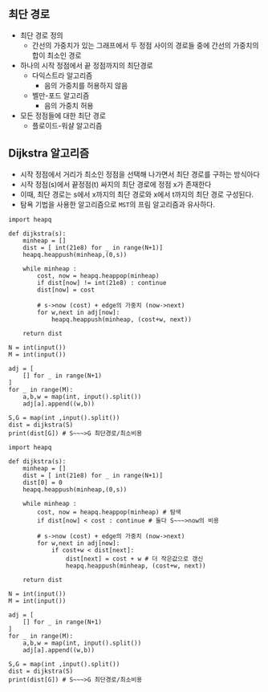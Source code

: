 ## 최단 경로

* 최단 경로 정의
  * 간선의 가중치가 있는 그래프에서 두 정점 사이의 경로들 중에 간선의 가중치의 합이 최소인  경로
* 하나의 시작 정점에서 끝 정점까지의 최단경로
  * 다익스트라 알고리즘
    * 음의 가중치를 허용하지 않음
  * 벨만-포드 알고리즘
    * 음의 가중치 허용
* 모든 정점들에 대한 최단 경로
  * 플로이드-워샬 알고리즘



## Dijkstra 알고리즘

* 시작 정점에서 거리가 최소인 정점을 선택해 나가면서 최단 경로를 구하는 방식아다
* 시작 정점(s)에서 끝정점(t) 싸지의 최단 경로에 정점 x가 존재한다
* 이때, 최단 경로는 s에서 x까지의 최단 경로와 x에서 t까지의 최단 경로 구성된다.
* 탐욕 기법을 사용한 알고리즘으로 `MST`의 프림 알고리즘과 유사하다. 

```
import heapq

def dijkstra(s):
    minheap = []
    dist = [ int(21e8) for _ in range(N+1)]
    heapq.heappush(minheap,(0,s))

    while minheap :
        cost, now = heapq.heappop(minheap)
        if dist[now] != int(21e8) : continue
        dist[now] = cost

        # s->now (cost) + edge의 가중치 (now->next)
        for w,next in adj[now]:
            heapq.heappush(minheap, (cost+w, next))

    return dist

N = int(input())
M = int(input())

adj = [
    [] for _ in range(N+1)
]
for _ in range(M):
    a,b,w = map(int, input().split())
    adj[a].append((w,b))

S,G = map(int ,input().split())
dist = dijkstra(S)
print(dist[G]) # S~~~>G 최단경로/최소비용
```

```
import heapq

def dijkstra(s):
    minheap = []
    dist = [ int(21e8) for _ in range(N+1)]
    dist[0] = 0
    heapq.heappush(minheap,(0,s))

    while minheap :
        cost, now = heapq.heappop(minheap) # 탐색
        if dist[now] < cost : continue # 둘다 S~~~>now의 비용 
        
        # s->now (cost) + edge의 가중치 (now->next)
        for w,next in adj[now]:
            if cost+w < dist[next]: 
                dist[next] = cost + w # 더 작은값으로 갱신 
                heapq.heappush(minheap, (cost+w, next))

    return dist

N = int(input())
M = int(input())

adj = [
    [] for _ in range(N+1)
]
for _ in range(M):
    a,b,w = map(int, input().split())
    adj[a].append((w,b))

S,G = map(int ,input().split())
dist = dijkstra(S)
print(dist[G]) # S~~~>G 최단경로/최소비용
```

